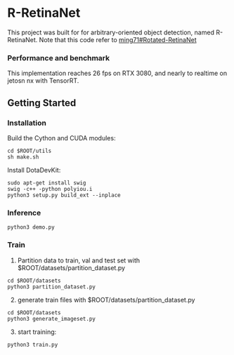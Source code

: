 # R-RetinaNet

This project was built for for arbitrary-oriented object detection, named R-RetinaNet. 
Note that this code refer to [ming71#Rotated-RetinaNet](https://github.com/ming71/Rotated-RetinaNet)


### Performance and benchmark
This implementation reaches 26 fps on RTX 3080, and nearly to realtime on jetosn nx with TensorRT.


## Getting Started
### Installation
Build the Cython  and CUDA modules:
```
cd $ROOT/utils
sh make.sh
```

Install DotaDevKit:

```
sudo apt-get install swig
swig -c++ -python polyiou.i
python3 setup.py build_ext --inplace
```

### Inference

```
python3 demo.py
```

### Train
1. Partition data to train, val and test set with $ROOT/datasets/partition_dataset.py
```
cd $ROOT/datasets
python3 partition_dataset.py
```
2. generate train files with $ROOT/datasets/partition_dataset.py
```
cd $ROOT/datasets
python3 generate_imageset.py
```
3. start training:
```
python3 train.py
```

